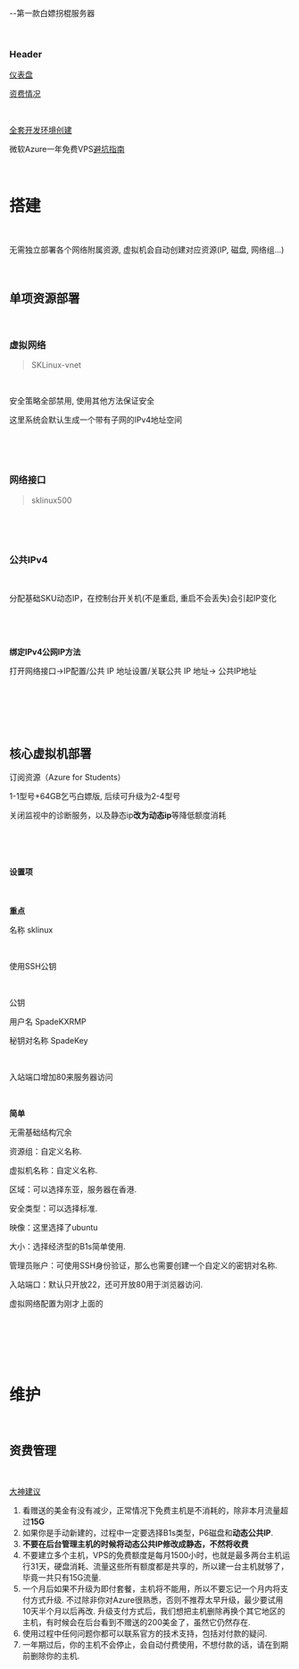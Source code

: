 --第一款白嫖拐棍服务器

‍

### Header

[仪表盘](https://portal.azure.com/#home)

[资费情况](https://www.microsoftazuresponsorships.com/Usage)

‍

[全套开发环境创建](https://blog.csdn.net/Airarret_Z/article/details/133269725)

微软Azure一年免费VPS[避坑指南](https://www.xiaocaicai.com/2023/04/%e5%be%ae%e8%bd%afazure%e4%b8%80%e5%b9%b4%e5%85%8d%e8%b4%b9vps%e9%81%bf%e5%9d%91%e6%8c%87%e5%8d%97/)

‍

# 搭建

‍

无需独立部署各个网络附属资源, 虚拟机会自动创建对应资源(IP, 磁盘, 网络组...)

‍

## 单项资源部署

‍

### 虚拟网络

> SKLinux-vnet

‍

安全策略全部禁用, 使用其他方法保证安全

这里系统会默认生成一个带有子网的IPv4地址空间

‍

‍

### 网络接口

> sklinux500

‍

‍

### 公共IPv4

‍

分配基础SKU动态IP，在控制台开关机(不是重启, 重启不会丢失)会引起IP变化

‍

‍

**绑定IPv4公网IP方法**

打开网络接口->IP配置/公共 IP 地址设置/关联公共 IP 地址-> 公共IP地址

‍

‍

‍

## 核心虚拟机部署

订阅资源（Azure for Students）

1-1型号+64GB乞丐白嫖版, 后续可升级为2-4型号

关闭监视中的诊断服务，以及静态ip**改为动态ip**等降低额度消耗

‍

‍

#### 设置项

‍

**重点**

名称    sklinux

‍

使用SSH公钥

‍

公钥

用户名    SpadeKXRMP

秘钥对名称    SpadeKey

‍

入站端口增加80来服务器访问

‍

**简单**

无需基础结构冗余  

资源组：自定义名称.   

虚拟机名称：自定义名称.   

区域：可以选择东亚，服务器在香港.   

安全类型：可以选择标准.   

映像：这里选择了ubuntu  

大小：选择经济型的B1s简单使用.   

管理员账户：可使用SSH身份验证，那么也需要创建一个自定义的密钥对名称.   

入站端口：默认只开放22，还可开放80用于浏览器访问. 

虚拟网络配置为刚才上面的

‍

‍

‍

# 维护

‍

## 资费管理

‍

[大神建议](https://www.xiaocaicai.com/2023/04/%e5%be%ae%e8%bd%afazure%e4%b8%80%e5%b9%b4%e5%85%8d%e8%b4%b9vps%e9%81%bf%e5%9d%91%e6%8c%87%e5%8d%97/)

1. 看赠送的美金有没有减少，正常情况下免费主机是不消耗的，除非本月流量超过**15G**
2. 如果你是手动新建的，过程中一定要选择B1s类型，P6磁盘和**动态公共IP**.
3. **不要在后台管理主机的时候将动态公共IP修改成静态，不然将收费**
4. 不要建立多个主机，VPS的免费额度是每月1500小时，也就是最多两台主机运行31天，硬盘消耗、流量这些所有额度都是共享的，所以建一台主机就够了，毕竟一共只有15G流量.
5. 一个月后如果不升级为即付套餐，主机将不能用，所以不要忘记一个月内将支付方式升级. 不过除非你对Azure很熟悉，否则不推荐太早升级，最少要试用10天半个月以后再改. 升级支付方式后，我们想把主机删除再换个其它地区的主机，有时候会在后台看到不赠送的200美金了，虽然它仍然存在.
6. 使用过程中任何问题你都可以联系官方的技术支持，包括对付款的疑问.
7. 一年期过后，你的主机不会停止，会自动付费使用，不想付款的话，请在到期前删除你的主机.

‍
